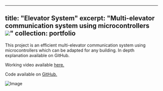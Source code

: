 
---
title: "Elevator System"
excerpt: "Multi-elevator communication system using microcontrollers <br/><img src='/ColemanFarvolden.github.io/images/elevator.png'>"
collection: portfolio
---

This project is an efficient multi-elevator communication system using microcontrollers which can be adapted for any building. In depth explanation available on GitHub.

Working video available [here.](https://youtu.be/rcoC1hvFNZY)

Code available on [GitHub.](https://github.com/ColemanFarv/ElevatorCode)

![Image](https://colemanfarv.github.io/ColemanFarvolden.github.io/images/elevator.png)

